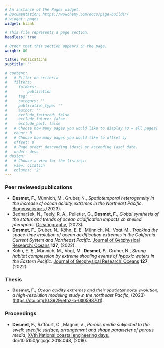```yaml
---
# An instance of the Pages widget.
# Documentation: https://wowchemy.com/docs/page-builder/
# widget: pages
widget: blank

# This file represents a page section.
headless: true

# Order that this section appears on the page.
weight: 80

title: Publications
subtitle: ''

# content:
#   # Filter on criteria
#   filters:
#     folders:
#       - publication
#     tag: ''
#     category: ''
#     publication_type: ''
#     author: ''
#     exclude_featured: false
#     exclude_future: false
#     exclude_past: false
#   # Choose how many pages you would like to display (0 = all pages)
#   count: 0
#   # Choose how many pages you would like to offset by
#   offset: 0
#   # Page order: descending (desc) or ascending (asc) date.
#   order: desc
# design:
#   # Choose a view for the listings:
#   view: citation
#   columns: '2'
---
```


### Peer reviewed publications

- **Desmet, F.**, Münnich, M., Gruber, N., _Spatiotemporal heterogeneity in the increase of ocean acidity extremes in the Northeast Pacific_. [Biogeosciences](https://doi.org/10.5194/bg-20-5151-2023),(2023).
- Bednaršek, N., Feely, R. A., Pelletier, G., **Desmet, F.**, _Global synthesis of the status and trends of ocean acidification impacts on shelled pteropods_. [Oceanography](https://www.jstor.org/stable/27257891), (2023).
- **Desmet, F.**, Gruber, N., Köhn, E. E., Münnich, M., Vogt, M., _Tracking the space-time evolution of ocean acidification extremes in the California Current System and Northeast Pacific_. [Journal of Geophysical Research: Oceans](https://doi.org/10.1029/2021JC018159) **127**, (2022).
- Köhn, E. E., Münnich, M., Vogt, M., **Desmet, F.**, Gruber, N., _Strong habitat compression by extreme shoaling events of hypoxic waters in the Eastern Pacific_. [Journal of Geophysical Research: Oceans](https://doi.org/10.1029/2022JC018429) **127**, (2022).

### Thesis

- **Desmet, F.**, _Ocean acidity extremes and their spatiotemporal evolution, a high-resolution modeling study in the northeast Pacific_, (2023) (https://doi.org/10.3929/ethz-b-000598701).

### Proceedings

- **Desmet, F.**, Raffourt, C., Magnin, A., _Porous media subjected to the swell: specific surface, arrangement and shape parameter of porous media_, [XVth National coastal engineering days](https://www.paralia.fr/jngcgc/15_48_desmet.pdf), doi:10.5150/jngcgc.2018.048, (2018).

